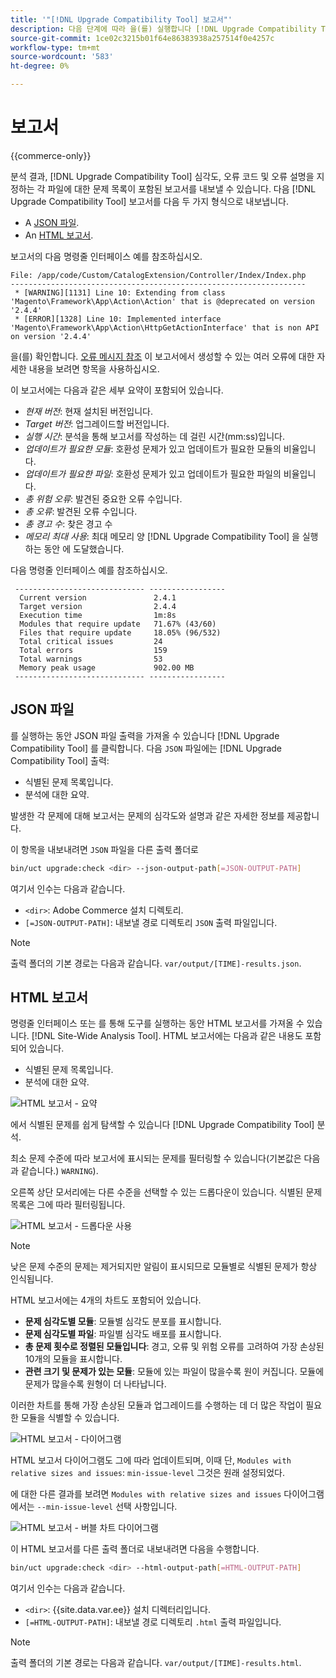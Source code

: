 ```yaml
---
title: '"[!DNL Upgrade Compatibility Tool] 보고서"'
description: 다음 단계에 따라 을(를) 실행합니다 [!DNL Upgrade Compatibility Tool] Adobe Commerce 프로젝트에서 확인하십시오.
source-git-commit: 1ce02c3215b01f64e86383938a257514f0e4257c
workflow-type: tm+mt
source-wordcount: '583'
ht-degree: 0%

---
```



# 보고서

{{commerce-only}}

분석 결과, [!DNL Upgrade Compatibility Tool] 심각도, 오류 코드 및 오류 설명을 지정하는 각 파일에 대한 문제 목록이 포함된 보고서를 내보낼 수 있습니다. 다음 [!DNL Upgrade Compatibility Tool] 보고서를 다음 두 가지 형식으로 내보냅니다.

- A [JSON 파일](reports.md#json-file).
- An [HTML 보고서](reports.md#html-report).

보고서의 다음 명령줄 인터페이스 예를 참조하십시오.

```terminal
File: /app/code/Custom/CatalogExtension/Controller/Index/Index.php
------------------------------------------------------------------
 * [WARNING][1131] Line 10: Extending from class 'Magento\Framework\App\Action\Action' that is @deprecated on version '2.4.4'
 * [ERROR][1328] Line 10: Implemented interface 'Magento\Framework\App\Action\HttpGetActionInterface' that is non API on version '2.4.4'
```

을(를) 확인합니다. [오류 메시지 참조](../upgrade-compatibility-tool/error-messages.md) 이 보고서에서 생성할 수 있는 여러 오류에 대한 자세한 내용을 보려면 항목을 사용하십시오.

이 보고서에는 다음과 같은 세부 요약이 포함되어 있습니다.

- *현재 버전*: 현재 설치된 버전입니다.
- *Target 버전*: 업그레이드할 버전입니다.
- *실행 시간*: 분석을 통해 보고서를 작성하는 데 걸린 시간(mm:ss)입니다.
- *업데이트가 필요한 모듈*: 호환성 문제가 있고 업데이트가 필요한 모듈의 비율입니다.
- *업데이트가 필요한 파일*: 호환성 문제가 있고 업데이트가 필요한 파일의 비율입니다.
- *총 위험 오류*: 발견된 중요한 오류 수입니다.
- *총 오류*: 발견된 오류 수입니다.
- *총 경고 수*: 찾은 경고 수
- *메모리 최대 사용*: 최대 메모리 양 [!DNL Upgrade Compatibility Tool] 을 실행하는 동안 에 도달했습니다.

다음 명령줄 인터페이스 예를 참조하십시오.

```terminal
 ----------------------------- ----------------- 
  Current version               2.4.1            
  Target version                2.4.4            
  Execution time                1m:8s            
  Modules that require update   71.67% (43/60)   
  Files that require update     18.05% (96/532)  
  Total critical issues         24               
  Total errors                  159              
  Total warnings                53               
  Memory peak usage             902.00 MB        
 ----------------------------- ----------------- 
```

## JSON 파일

를 실행하는 동안 JSON 파일 출력을 가져올 수 있습니다 [!DNL Upgrade Compatibility Tool] 를 클릭합니다. 다음 `JSON` 파일에는 [!DNL Upgrade Compatibility Tool] 출력:

- 식별된 문제 목록입니다.
- 분석에 대한 요약.

발생한 각 문제에 대해 보고서는 문제의 심각도와 설명과 같은 자세한 정보를 제공합니다.

이 항목을 내보내려면 `JSON` 파일을 다른 출력 폴더로

```bash
bin/uct upgrade:check <dir> --json-output-path[=JSON-OUTPUT-PATH]
```

여기서 인수는 다음과 같습니다.

- `<dir>`: Adobe Commerce 설치 디렉토리.
- `[=JSON-OUTPUT-PATH]`: 내보낼 경로 디렉토리 `JSON` 출력 파일입니다.

>[!NOTE]
>
> 출력 폴더의 기본 경로는 다음과 같습니다. `var/output/[TIME]-results.json`.

## HTML 보고서

명령줄 인터페이스 또는 를 통해 도구를 실행하는 동안 HTML 보고서를 가져올 수 있습니다. [!DNL Site-Wide Analysis Tool]. HTML 보고서에는 다음과 같은 내용도 포함되어 있습니다.

- 식별된 문제 목록입니다.
- 분석에 대한 요약.

![HTML 보고서 - 요약](../../assets/upgrade-guide/uct-html-summary.png)

에서 식별된 문제를 쉽게 탐색할 수 있습니다 [!DNL Upgrade Compatibility Tool] 분석.

최소 문제 수준에 따라 보고서에 표시되는 문제를 필터링할 수 있습니다(기본값은 다음과 같습니다.) `WARNING`).

오른쪽 상단 모서리에는 다른 수준을 선택할 수 있는 드롭다운이 있습니다. 식별된 문제 목록은 그에 따라 필터링됩니다.

![HTML 보고서 - 드롭다운 사용](../../assets/upgrade-guide/uct-html-filtered-issues-list.png)

>[!NOTE]
>
> 낮은 문제 수준의 문제는 제거되지만 알림이 표시되므로 모듈별로 식별된 문제가 항상 인식됩니다.

HTML 보고서에는 4개의 차트도 포함되어 있습니다.

- **문제 심각도별 모듈**: 모듈별 심각도 분포를 표시합니다.
- **문제 심각도별 파일**: 파일별 심각도 배포를 표시합니다.
- **총 문제 횟수로 정렬된 모듈입니다**: 경고, 오류 및 위험 오류를 고려하여 가장 손상된 10개의 모듈을 표시합니다.
- **관련 크기 및 문제가 있는 모듈**: 모듈에 있는 파일이 많을수록 원이 커집니다. 모듈에 문제가 많을수록 원형이 더 나타납니다.

이러한 차트를 통해 가장 손상된 모듈과 업그레이드를 수행하는 데 더 많은 작업이 필요한 모듈을 식별할 수 있습니다.

![HTML 보고서 - 다이어그램](../../assets/upgrade-guide/uct-html-diagrams.png)

HTML 보고서 다이어그램도 그에 따라 업데이트되며, 이때 단, `Modules with relative sizes and issues`: `min-issue-level` 그것은 원래 설정되었다.

에 대한 다른 결과를 보려면 `Modules with relative sizes and issues` 다이어그램에서는 `--min-issue-level` 선택 사항입니다.

![HTML 보고서 - 버블 차트 다이어그램](../../assets/upgrade-guide/uct-html-filtered-diagrams.png)

이 HTML 보고서를 다른 출력 폴더로 내보내려면 다음을 수행합니다.

```bash
bin/uct upgrade:check <dir> --html-output-path[=HTML-OUTPUT-PATH]
```

여기서 인수는 다음과 같습니다.

- `<dir>`: {{site.data.var.ee}} 설치 디렉터리입니다.
- `[=HTML-OUTPUT-PATH]`: 내보낼 경로 디렉토리 `.html` 출력 파일입니다.

>[!NOTE]
>
> 출력 폴더의 기본 경로는 다음과 같습니다. `var/output/[TIME]-results.html`.
